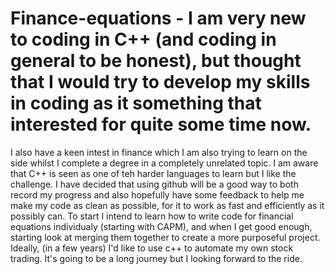# Finance-equations - I am very new to coding in C++ (and coding in general to be honest), but thought that I would try to develop my skills in coding as it something that interested for quite some time now.
I also have a keen intest in finance which I am also trying to learn on the side whilst I complete a degree in a completely unrelated topic. 
I am aware that C++ is seen as one of teh harder languages to learn but I like the challenge. 
I have decided that using github will be a good way to both record my progress and also hopefully have some feedback to help me make my code as clean as possible, for it to work as fast and efficiently as it possibly can.
To start I intend to learn how to write code for financial equations individualy (starting with CAPM), and when I get good enough, starting look at merging them together to create a more purposeful project.
Ideally, (in a few years) I'd like to use c++ to automate my own stock trading.
It's going to be a long journey but I looking forward to the ride. 

